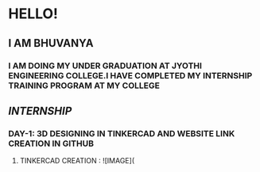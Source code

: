 # HELLO!
## I AM BHUVANYA
### I AM DOING MY UNDER GRADUATION AT JYOTHI ENGINEERING COLLEGE.I HAVE COMPLETED MY INTERNSHIP TRAINING PROGRAM AT MY COLLEGE
## *INTERNSHIP*
### DAY-1: 3D DESIGNING IN TINKERCAD AND WEBSITE LINK CREATION IN GITHUB
1. TINKERCAD CREATION : ![IMAGE]( 




